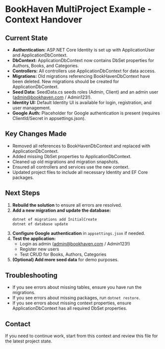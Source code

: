 # BookHaven MultiProject Example - Context Handover

## Current State

- **Authentication:** ASP.NET Core Identity is set up with ApplicationUser and ApplicationDbContext.
- **DbContext:** ApplicationDbContext now contains DbSet properties for Authors, Books, and Categories.
- **Controllers:** All controllers use ApplicationDbContext for data access.
- **Migrations:** Old migrations referencing BookHavenDbContext have been deleted. New migrations should be created for ApplicationDbContext.
- **Seed Data:** SeedData.cs seeds roles (Admin, Client) and an admin user (admin@bookhaven.com / Admin123!).
- **Identity UI:** Default Identity UI is available for login, registration, and user management.
- **Google Auth:** Placeholder for Google authentication is present (requires ClientId/Secret in appsettings.json).

## Key Changes Made

- Removed all references to BookHavenDbContext and replaced with ApplicationDbContext.
- Added missing DbSet properties to ApplicationDbContext.
- Cleaned up old migrations and migration snapshots.
- Ensured all controllers and services use the new context.
- Updated project files to include all necessary Identity and EF Core packages.

## Next Steps

1. **Rebuild the solution** to ensure all errors are resolved.
2. **Add a new migration and update the database:**
   ```bash
   dotnet ef migrations add InitialCreate
   dotnet ef database update
   ```
3. **Configure Google authentication** in `appsettings.json` if needed.
4. **Test the application:**
   - Login as admin (admin@bookhaven.com / Admin123!)
   - Register new users
   - Test CRUD for Books, Authors, Categories
5. **(Optional) Add more seed data** for demo purposes.

## Troubleshooting

- If you see errors about missing tables, ensure you have run the migrations.
- If you see errors about missing packages, run `dotnet restore`.
- If you see errors about missing context properties, ensure ApplicationDbContext has all required DbSet properties.

## Contact

If you need to continue work, start from this context and review this file for the latest project state.
